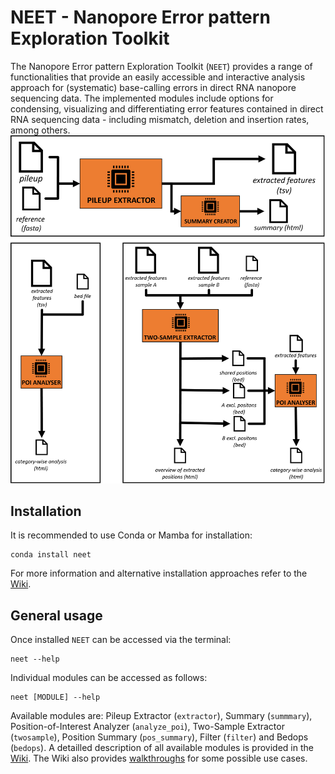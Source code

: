 # NEET - Nanopore Error pattern Exploration Toolkit

The Nanopore Error pattern Exploration Toolkit (`NEET`) provides a range of functionalities that provide an easily accessible and interactive analysis approach for (systematic) base-calling errors in direct RNA nanopore sequencing data. The implemented modules include options for condensing, visualizing and differentiating error features contained in direct RNA sequencing data - including mismatch, deletion and insertion rates, among others.
![Main workflow overview](https://github.com/dietvin/neet/blob/main/images/workflow_overview.png)

## Installation
It is recommended to use Conda or Mamba for installation:
```
conda install neet 
```
For more information and alternative installation approaches refer to the [Wiki](https://github.com/dietvin/neet/wiki/01-Installation).

## General usage
Once installed `NEET` can be accessed via the terminal:
```
neet --help
```
Individual modules can be accessed as follows:
```
neet [MODULE] --help
```
Available modules are: Pileup Extractor (`extractor`), Summary (`summmary`), Position-of-Interest Analyzer (`analyze_poi`), Two-Sample Extractor (`twosample`), Position Summary (`pos_summary`), Filter (`filter`) and Bedops (`bedops`). 
A detailled description of all available modules is provided in the [Wiki](https://github.com/dietvin/neet/wiki/02-Modules). The Wiki also provides [walkthroughs](https://github.com/dietvin/neet/wiki/03-Example-Workflows) for some possible use cases.

